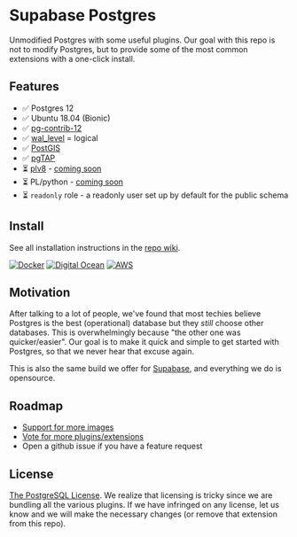 # Supabase Postgres 

Unmodified Postgres with some useful plugins. Our goal with this repo is not to modify Postgres, but to provide some of the most common extensions with a one-click install.

## Features

- ✅ Postgres 12
- ✅ Ubuntu 18.04 (Bionic) 
- ✅ [pg-contrib-12](https://www.postgresql.org/docs/12/contrib.html)
- ✅ [wal_level]((https://www.postgresql.org/docs/current/runtime-config-wal.html)) = logical
- ✅ [PostGIS](https://postgis.net/)
- ✅ [pgTAP](https://pgtap.org/)
- ⏳ [plv8](https://github.com/plv8/plv8) - [coming soon](https://github.com/supabase/postgres/issues/5#issuecomment-621129147)
- ⏳ PL/python - [coming soon](https://github.com/supabase/postgres/issues/5#issuecomment-621129797)
- ⏳ `readonly` role - a readonly user set up by default for the public schema

## Install

See all installation instructions in the [repo wiki](https://github.com/supabase/postgres/wiki).

[![Docker](https://github.com/supabase/postgres/blob/master/docs/img/docker.png)](https://github.com/supabase/postgres/wiki/Docker)
[![Digital Ocean](https://github.com/supabase/postgres/blob/master/docs/img/digital-ocean.png)](https://github.com/supabase/postgres/wiki/Digital-Ocean)
[![AWS](https://github.com/supabase/postgres/blob/master/docs/img/aws.png)](https://github.com/supabase/postgres/wiki/AWS-EC2)

## Motivation

After talking to a lot of people, we've found that most techies believe Postgres is the best (operational) database but they *still* choose other databases. This is overwhelmingly because "the other one was quicker/easier". Our goal is to make it quick and simple to get started with Postgres, so that we never hear that excuse again. 

This is also the same build we offer for [Supabase](https://supabase.io), and everything we do is opensource.

## Roadmap

- [Support for more images](https://github.com/supabase/postgres/issues/4)
- [Vote for more plugins/extensions](https://github.com/supabase/postgres/issues/5)
- Open a github issue if you have a feature request

## License

[The PostgreSQL License](https://opensource.org/licenses/postgresql). We realize that licensing is tricky since we are bundling all the various plugins. If we have infringed on any license, let us know and we will make the necessary changes (or remove that extension from this repo).
